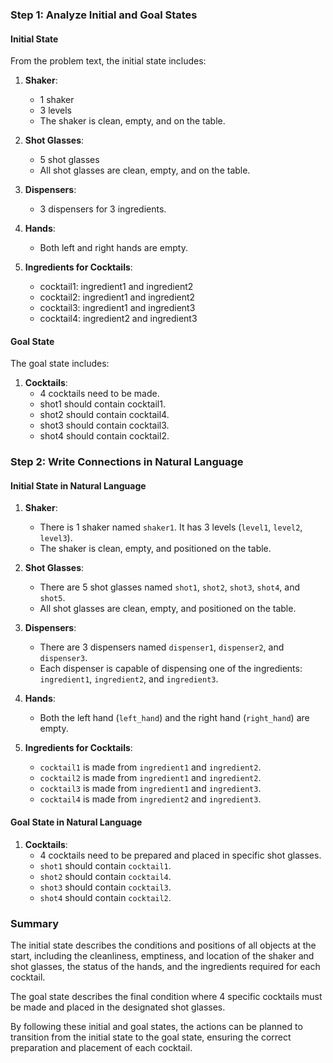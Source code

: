 ### Step 1: Analyze Initial and Goal States

#### Initial State

From the problem text, the initial state includes:
1. **Shaker**:
   - 1 shaker
   - 3 levels
   - The shaker is clean, empty, and on the table.

2. **Shot Glasses**:
   - 5 shot glasses
   - All shot glasses are clean, empty, and on the table.

3. **Dispensers**:
   - 3 dispensers for 3 ingredients.

4. **Hands**:
   - Both left and right hands are empty.

5. **Ingredients for Cocktails**:
   - cocktail1: ingredient1 and ingredient2
   - cocktail2: ingredient1 and ingredient2
   - cocktail3: ingredient1 and ingredient3
   - cocktail4: ingredient2 and ingredient3

#### Goal State

The goal state includes:
1. **Cocktails**:
   - 4 cocktails need to be made.
   - shot1 should contain cocktail1.
   - shot2 should contain cocktail4.
   - shot3 should contain cocktail3.
   - shot4 should contain cocktail2.

### Step 2: Write Connections in Natural Language

#### Initial State in Natural Language

1. **Shaker**:
   - There is 1 shaker named `shaker1`. It has 3 levels (`level1`, `level2`, `level3`).
   - The shaker is clean, empty, and positioned on the table.

2. **Shot Glasses**:
   - There are 5 shot glasses named `shot1`, `shot2`, `shot3`, `shot4`, and `shot5`.
   - All shot glasses are clean, empty, and positioned on the table.

3. **Dispensers**:
   - There are 3 dispensers named `dispenser1`, `dispenser2`, and `dispenser3`.
   - Each dispenser is capable of dispensing one of the ingredients: `ingredient1`, `ingredient2`, and `ingredient3`.

4. **Hands**:
   - Both the left hand (`left_hand`) and the right hand (`right_hand`) are empty.

5. **Ingredients for Cocktails**:
   - `cocktail1` is made from `ingredient1` and `ingredient2`.
   - `cocktail2` is made from `ingredient1` and `ingredient2`.
   - `cocktail3` is made from `ingredient1` and `ingredient3`.
   - `cocktail4` is made from `ingredient2` and `ingredient3`.

#### Goal State in Natural Language

1. **Cocktails**:
   - 4 cocktails need to be prepared and placed in specific shot glasses.
   - `shot1` should contain `cocktail1`.
   - `shot2` should contain `cocktail4`.
   - `shot3` should contain `cocktail3`.
   - `shot4` should contain `cocktail2`.

### Summary

The initial state describes the conditions and positions of all objects at the start, including the cleanliness, emptiness, and location of the shaker and shot glasses, the status of the hands, and the ingredients required for each cocktail.

The goal state describes the final condition where 4 specific cocktails must be made and placed in the designated shot glasses.

By following these initial and goal states, the actions can be planned to transition from the initial state to the goal state, ensuring the correct preparation and placement of each cocktail.